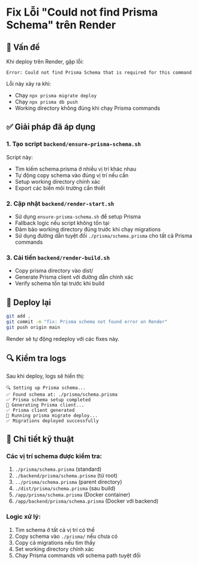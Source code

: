 # Fix Lỗi "Could not find Prisma Schema" trên Render

## 🚨 Vấn đề

Khi deploy trên Render, gặp lỗi:
```
Error: Could not find Prisma Schema that is required for this command
```

Lỗi này xảy ra khi:
- Chạy `npx prisma migrate deploy`
- Chạy `npx prisma db push`
- Working directory không đúng khi chạy Prisma commands

## ✅ Giải pháp đã áp dụng

### 1. Tạo script `backend/ensure-prisma-schema.sh`
Script này:
- Tìm kiếm schema.prisma ở nhiều vị trí khác nhau
- Tự động copy schema vào đúng vị trí nếu cần
- Setup working directory chính xác
- Export các biến môi trường cần thiết

### 2. Cập nhật `backend/render-start.sh`
- Sử dụng `ensure-prisma-schema.sh` để setup Prisma
- Fallback logic nếu script không tồn tại
- Đảm bảo working directory đúng trước khi chạy migrations
- Sử dụng đường dẫn tuyệt đối `./prisma/schema.prisma` cho tất cả Prisma commands

### 3. Cải tiến `backend/render-build.sh`
- Copy prisma directory vào dist/
- Generate Prisma client với đường dẫn chính xác
- Verify schema tồn tại trước khi build

## 🚀 Deploy lại

```bash
git add .
git commit -m "fix: Prisma schema not found error on Render"
git push origin main
```

Render sẽ tự động redeploy với các fixes này.

## 🔍 Kiểm tra logs

Sau khi deploy, logs sẽ hiển thị:
```
🔍 Setting up Prisma schema...
✅ Found schema at: ./prisma/schema.prisma
✅ Prisma schema setup completed
🔧 Generating Prisma client...
✅ Prisma client generated
🔄 Running prisma migrate deploy...
✅ Migrations deployed successfully
```

## 📝 Chi tiết kỹ thuật

### Các vị trí schema được kiểm tra:
1. `./prisma/schema.prisma` (standard)
2. `./backend/prisma/schema.prisma` (từ root)
3. `../prisma/schema.prisma` (parent directory)
4. `./dist/prisma/schema.prisma` (sau build)
5. `/app/prisma/schema.prisma` (Docker container)
6. `/app/backend/prisma/schema.prisma` (Docker với backend)

### Logic xử lý:
1. Tìm schema ở tất cả vị trí có thể
2. Copy schema vào `./prisma/` nếu chưa có
3. Copy cả migrations nếu tìm thấy
4. Set working directory chính xác
5. Chạy Prisma commands với schema path tuyệt đối